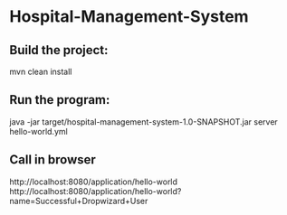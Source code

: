 # Hospital-Management-System
## Build the project:
mvn clean install
## Run the program:
java -jar target/hospital-management-system-1.0-SNAPSHOT.jar server hello-world.yml
## Call in browser
http://localhost:8080/application/hello-world  
http://localhost:8080/application/hello-world?name=Successful+Dropwizard+User
